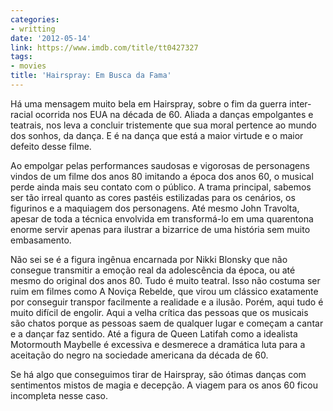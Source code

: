 ```yaml
---
categories:
- writting
date: '2012-05-14'
link: https://www.imdb.com/title/tt0427327
tags:
- movies
title: 'Hairspray: Em Busca da Fama'
---
```


Há uma mensagem muito bela em Hairspray, sobre o fim da guerra inter-racial ocorrida nos EUA na década de 60. Aliada a danças empolgantes e teatrais, nos leva a concluir tristemente que sua moral pertence ao mundo dos sonhos, da dança. E é na dança que está a maior virtude e o maior defeito desse filme.

Ao empolgar pelas performances saudosas e vigorosas de personagens vindos de um filme dos anos 80 imitando a época dos anos 60, o musical perde ainda mais seu contato com o público. A trama principal, sabemos ser tão irreal quanto as cores pastéis estilizadas para os cenários, os figurinos e a maquiagem dos personagens. Até mesmo John Travolta, apesar de toda a técnica envolvida em transformá-lo em uma quarentona enorme servir apenas para ilustrar a bizarrice de uma história sem muito embasamento.

Não sei se é a figura ingênua encarnada por Nikki Blonsky que não consegue transmitir a emoção real da adolescência da época, ou até mesmo do original dos anos 80. Tudo é muito teatral. Isso não costuma ser ruim em filmes como A Noviça Rebelde, que virou um clássico exatamente por conseguir transpor facilmente a realidade e a ilusão. Porém, aqui tudo é muito difícil de engolir. Aqui a velha crítica das pessoas que os musicais são chatos porque as pessoas saem de qualquer lugar e começam a cantar e a dançar faz sentido. Até a figura de Queen Latifah como a idealista Motormouth Maybelle é excessiva e desmerece a dramática luta para a aceitação do negro na sociedade americana da década de 60.

Se há algo que conseguimos tirar de Hairspray, são ótimas danças com sentimentos mistos de magia e decepção. A viagem para os anos 60 ficou incompleta nesse caso.